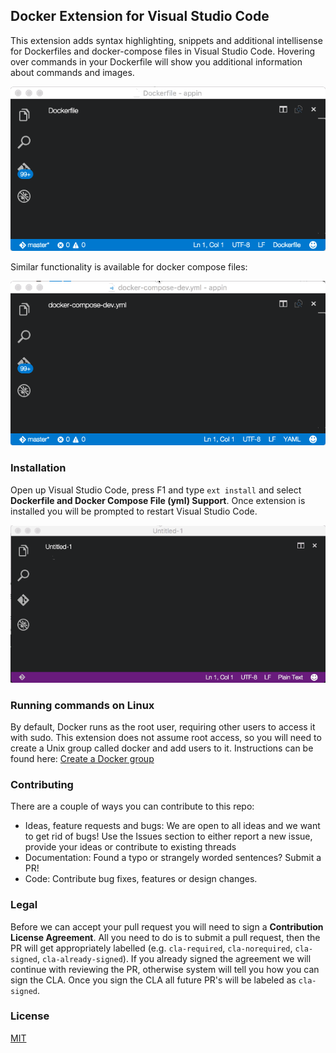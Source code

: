 ## Docker Extension for Visual Studio Code
This extension adds syntax highlighting, snippets and additional intellisense for Dockerfiles and docker-compose files in Visual Studio Code. Hovering over commands in your Dockerfile will show you additional information about commands and images. 

![dockerfile](images/dockerfile.gif)

Similar functionality is available for docker compose files:

![composefile](images/dockercompose.gif)

### Installation
Open up Visual Studio Code, press F1 and type `ext install` and select **Dockerfile and Docker Compose File (yml) Support**. Once extension is installed you will
be prompted to restart Visual Studio Code.

![installation](images/installing.gif)

### Running commands on Linux
By default, Docker runs as the root user, requiring other users to access it with sudo. This extension does not assume root access, so you will need to create a Unix group called docker and add users to it. Instructions can be found here: [Create a Docker group](https://docs.docker.com/engine/installation/linux/ubuntulinux/#/create-a-docker-group)

### Contributing
There are a couple of ways you can contribute to this repo:

- Ideas, feature requests and bugs: We are open to all ideas and we want to get rid of bugs! Use the Issues section to either report a new issue, provide your ideas or contribute to existing threads
- Documentation: Found a typo or strangely worded sentences? Submit a PR!
- Code: Contribute bug fixes, features or design changes.

### Legal
Before we can accept your pull request you will need to sign a **Contribution License Agreement**. All you need to do is to submit a pull request, then the PR will get appropriately labelled (e.g. `cla-required`, `cla-norequired`, `cla-signed`, `cla-already-signed`). If you already signed the agreement we will continue with reviewing the PR, otherwise system will tell you how you can sign the CLA. Once you sign the CLA all future PR's will be labeled as `cla-signed`.

### License 
[MIT](LICENSE)
